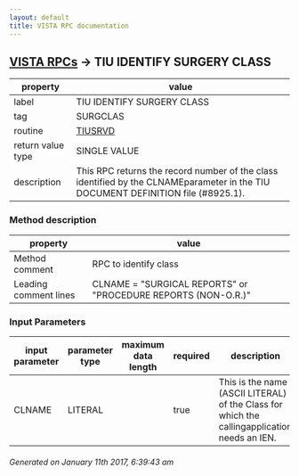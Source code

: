 ```yaml
---
layout: default
title: VISTA RPC documentation
---
```




## [VISTA RPCs](TableOfContent.md) &#8594; TIU IDENTIFY SURGERY CLASS 

 property | value 
--- | --- 
 label | TIU IDENTIFY SURGERY CLASS
 tag | SURGCLAS
 routine | [TIUSRVD](http://code.osehra.org/dox/Routine_TIUSRVD_source.html)
 return value type | SINGLE VALUE
 description | This RPC returns the record number of the class identified by the CLNAMEparameter in the TIU DOCUMENT DEFINITION file (#8925.1).


### Method description

 property | value 
--- | --- 
 Method comment | RPC to identify class 
 Leading comment lines | CLNAME = "SURGICAL REPORTS" or "PROCEDURE REPORTS (NON-O.R.)"

### Input Parameters

| input parameter | parameter type | maximum data length | required | description | 
| --- | --- | --- | --- | --- | 
| CLNAME | LITERAL |  | true | This is the name (ASCII LITERAL) of the Class for which the callingapplication needs an IEN. | 




 ###### Generated on January 11th 2017, 6:39:43 am